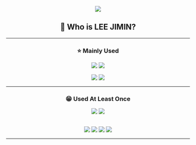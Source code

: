 <div align="center">
  <img src="https://capsule-render.vercel.app/api?type=wave&color=auto&height=300&section=header&text=Jimin's%20Github&fontSize=90" />
  
  ## 💜 Who is LEE JIMIN?
<!--   출생, 학교, 좋아하는 것, 취미, 잘하는 것, velog, notion이력서, instagram 등등  -->
 * * *
  <!-- <a href="https://velog.io/@e_jim" target="_blank"><img src="https://img.shields.io/badge/python-#3776AB?style=flat-square&logo=Python&logoColor=white"/></a> -->

  ### ⭐️ Mainly Used 
  <img src="https://img.shields.io/badge/Python-40AEF0?style=for-the-badge&logo=Python&logoColor=3776AB"/> <!-- Python badge -->
  <img src="https://img.shields.io/badge/Java-007396?style=for-the-badge&logo=OpenJDK&logoColor=white"/> <!-- Java badge -->
  <br/>
  
  <img src="https://img.shields.io/badge/Spring-6DB33F?style=for-the-badge&logo=Spring&logoColor=white"/> <!-- Spring badge -->
  <img src="https://img.shields.io/badge/Springboot-6DB33F?style=for-the-badge&logo=Springboot&logoColor=white"/> <!-- Springboot badge -->
 * * * 
  ### 😁 Used At Least Once
  <img src="https://img.shields.io/badge/C++-EF5C55?style=for-the-badge&logo=cplusplus&logoColor=white"/> <!-- c++ badge -->
  <img src="https://img.shields.io/badge/Javascript-F7DF1E?style=for-the-badge&logo=javascript&logoColor=white"/> <!-- react badge -->
  
  <br/>
  <img src="https://img.shields.io/badge/Django-092E20?style=for-the-badge&logo=django&logoColor=white"/> <!-- django badge -->
  <img src="https://img.shields.io/badge/React-61DAFB?style=for-the-badge&logo=react&logoColor=white"/> <!-- react badge -->
  <img src="https://img.shields.io/badge/Html5-E34F26?style=for-the-badge&logo=html5&logoColor=white"/> <!-- html badge -->
  <img src="https://img.shields.io/badge/Css3-1572B6?style=for-the-badge&logo=css3&logoColor=white"/> <!-- css badge -->
  
* * *
</div>










<!--
**dlwlals1289/dlwlals1289** is a ✨ _special_ ✨ repository because its `README.md` (this file) appears on your GitHub profile.

Here are some ideas to get you started:

- 🔭 I’m currently working on ...
- 🌱 I’m currently learning ...
- 👯 I’m looking to collaborate on ...
- 🤔 I’m looking for help with ...
- 💬 Ask me about ...
- 📫 How to reach me: ...
- 😄 Pronouns: ...
- ⚡ Fun fact: ...
-->
